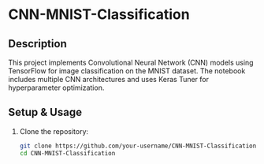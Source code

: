 # CNN-MNIST-Classification

## Description
This project implements Convolutional Neural Network (CNN) models using TensorFlow for image classification on the MNIST dataset. The notebook includes multiple CNN architectures and uses Keras Tuner for hyperparameter optimization.

## Setup & Usage
1. Clone the repository:
   ```sh
   git clone https://github.com/your-username/CNN-MNIST-Classification.git
   cd CNN-MNIST-Classification
